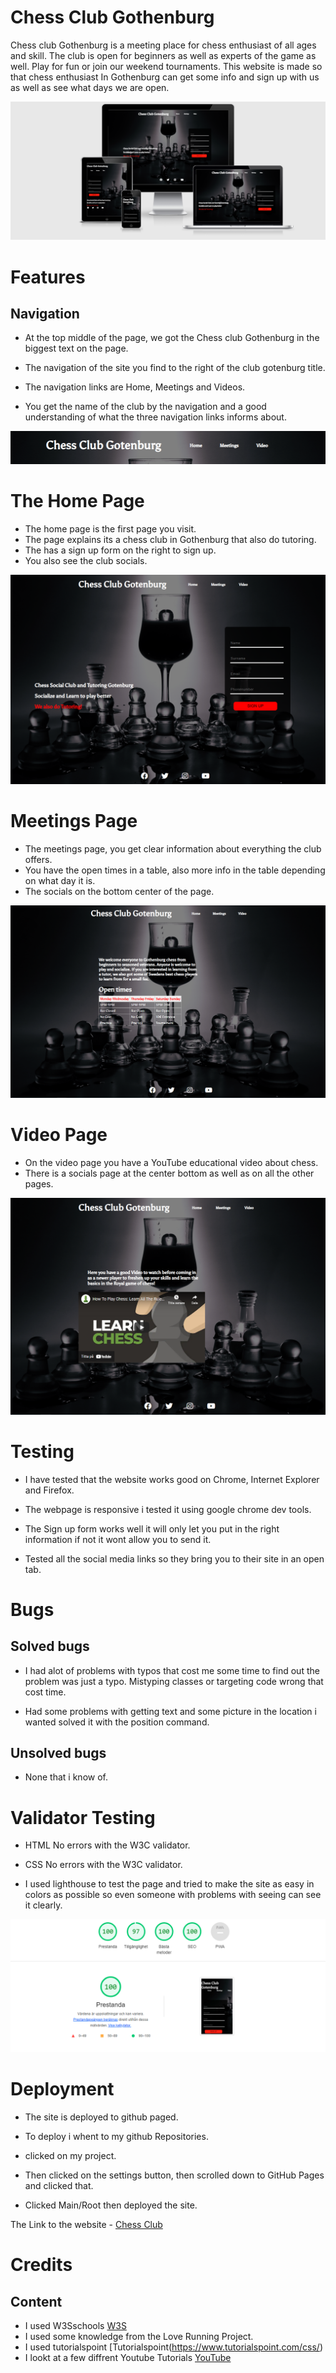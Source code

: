 # Chess Club Gothenburg

Chess club Gothenburg is a meeting place for chess enthusiast of all ages and skill.
The club is open for beginners as well as experts of the game as well.
Play for fun or join our weekend tournaments. This website is made so that chess enthusiast 
In Gothenburg can get some info and sign up with us as well as see what days we are open.

![alt text](/assets/images/Responsive.PNG)

# Features


## Navigation


- At the top middle of the page, we got the Chess club Gothenburg in the biggest text on the page.

- The navigation of the site you find to the right of the club gotenburg title.

- The navigation links are Home, Meetings and Videos.

- You get the name of the club by the navigation and a good understanding of what the three navigation links informs about.

![alt text](./assets/images/navigationbar.PNG)

# The Home Page

- The home page is the first page you visit.
- The page explains its a chess club in Gothenburg that also do tutoring.
- The  has a sign up form on the right to sign up.
- You also see the club socials.

![alt text](./assets/images/home.PNG)

# Meetings Page

- The meetings page, you get clear information about everything the club offers.
- You have the open times in a table, also more info in the table depending on what day it is.
- The socials on the bottom center of the page.

![alt text](./assets/images/meetings.PNG)

# Video Page 

- On the video page you have a YouTube educational video about chess.
- There is a socials page at the center bottom as well as on all the other pages.

![alt text](./assets/images/video.PNG)

# Testing

- I have tested that the website works good on Chrome, Internet Explorer and Firefox.

- The webpage is responsive i tested it using google chrome dev tools.

- The Sign up form works well it will only let you put in the right information if not it wont allow you to send it.

- Tested all the social media links so they bring you to their site in an open tab.

# Bugs

## Solved bugs

- I had alot of problems with typos that cost me some time to find out the problem was just a typo. 
Mistyping classes or targeting code wrong that cost time.

- Had some problems with getting text and some picture in the location i wanted solved it with the position command.

## Unsolved bugs

- None that i know of.

# Validator Testing

- HTML No errors with the W3C validator.

- CSS No errors with the W3C validator.

- I used lighthouse to test the page and tried to make the site as easy in colors as possible so even someone with problems with seeing can see it clearly.

![alt text](./assets/images/lighthouse.PNG)


# Deployment 

- The site is deployed to github paged.

- To deploy i whent to my github Repositories.

- clicked on my project.

- Then clicked on the settings button, then scrolled down to GitHub Pages and clicked that.

- Clicked Main/Root then deployed the site.


The Link to the website - [Chess Club](https://tobbe8808.github.io/project1/)

# Credits

## Content

- I used W3Sschools [W3S](https://www.w3schools.com/)
- I used some knowledge from the Love Running Project.
- I used tutorialspoint [Tutorialspoint(https://www.tutorialspoint.com/css/)
- I lookt at a few diffrent Youtube Tutorials [YouTube](https://www.tutorialspoint.com/css/)








